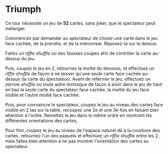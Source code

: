 # Triumph

Ce tour nécessite un jeu de **52** cartes, sans joker, que le spectateur peut mélanger.

Commencez par demander au spectateur de choisir une carte dans le jeu face cachée, de la prendre, et de la mémoriser. Reposez-la sur le dessus.

Faites un *riffle shuffle* ou des fausses coupes afin de contrôler la carte au-dessus du jeu.

Puis, coupez le jeu en 2, retournez la moitié du dessous, et effectuez un *riffle shuffle* de façon à ne laisser qu'une seule carte face cachée au-dessus (la carte du spectateur). Avant de refermer le jeu, effectuez un *zarrow shuffle* ou toute autre technique de façon à avoir dans le jeu de haut en bas la seule carte du spectateur face cachée, la moitié du jeu face visible et l'autre moitié face cachée.

Puis, pour convaincre le spectateur, coupez le jeu au niveau des cartes face visible en 2 tas sur la table, recoupez une 2e et une 3e fois en faisant bien attention à l'ordre. Remettez le jeu dans le même ordre en montrant les différentes orientations des cartes,

Pour finir, coupez le jeu au niveau de l'espace naturel dû à la courbure des cartes, retournez l'un des paquets et effectuez un *riffle shuffle* entre les 2, mais faîtes bien attention à ne pas montrer l'orientation des cartes au spectateur.
